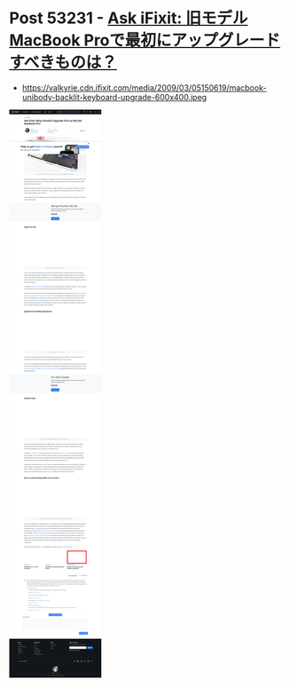 # Post 53231 - [Ask iFixit: 旧モデルMacBook Proで最初にアップグレードすべきものは？](https://www.ifixit.com/News/53231/ask-ifixit-%e6%97%a7%e3%83%a2%e3%83%87%e3%83%abmacbook-pro%e3%81%a7%e6%9c%80%e5%88%9d%e3%81%ab%e3%82%a2%e3%83%83%e3%83%97%e3%82%b0%e3%83%ac%e3%83%bc%e3%83%89%e3%81%99%e3%81%b9%e3%81%8d%e3%82%82)

- https://valkyrie.cdn.ifixit.com/media/2009/03/05150619/macbook-unibody-backlit-keyboard-upgrade-600x400.jpeg

![screencap](screenshots/88ac3c76-9fb1-4ce1-b6fe-56b50b11d460.png)
